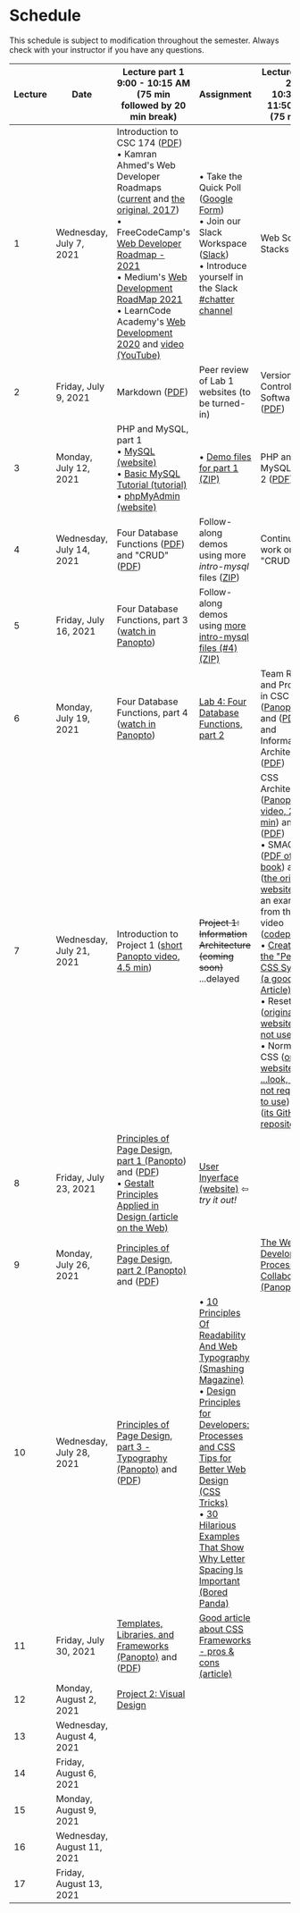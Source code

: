 # **Schedule**
This schedule is subject to modification throughout the semester. Always check with your instructor if you have any questions.

| Lecture | Date                       | Lecture part 1<br>9:00 - 10:15 AM (75 min followed by 20 min break) | Assignment                                                   | Lecture part 2<br>10:35 - 11:50 AM (75 min)                  | Assignment                                                   |
| ------- | -------------------------- | ------------------------------------------------------------ | ------------------------------------------------------------ | ------------------------------------------------------------ | ------------------------------------------------------------ |
| 1       | Wednesday, July 7, 2021    | Introduction to CSC 174 ([PDF](01a-introduction-to-csc174/introduction-to-csc174.pdf))<br>&bull; Kamran Ahmed's Web Developer Roadmaps ([current](https://roadmap.sh/) and [the original, 2017](https://github.com/kamranahmedse/developer-roadmap/tree/ee2b3e5de0e2a9ccccf3f2bbe4687f150df976f4))<br/>&bull; FreeCodeCamp's [Web Developer Roadmap - 2021](https://www.freecodecamp.org/news/how-to-learn-web-dev-in-2021-roadmap/)<br/>&bull; Medium's [Web Development RoadMap 2021](https://medium.com/ucan-learn-to-code/web-development-roadmap-2021-b1bc4aea7e40)<br/>&bull; LearnCode Academy's [Web Development 2020](https://coggle.it/diagram/XfeRbWj7xy3dsEX8/t/web-development-in-2020) and [video (YouTube)](https://youtu.be/SBB1YtwODT0) | &bull; Take the Quick Poll ([Google Form](https://forms.gle/E1iUXuQZVVX6bJ956))<br>&bull; Join our Slack Workspace ([Slack](https://join.slack.com/t/csc174/signup))<br>&bull; Introduce yourself in the Slack [#chatter channel](https://app.slack.com/client/T0263D6G5LN/C026GBTGMK6) | Web Solution Stacks ([PDF](01b-web-solution-stacks/web-solution-stacks.pdf)) | [Lab 1: Initial City Website](lab01-initial-city-website/instructions.md) |
| 2       | Friday, July 9, 2021       | Markdown ([PDF](2a-markdown/markdown.pdf))                   | Peer review of Lab 1 websites (to be turned-in)              | Version Control Software ([PDF](2b-version-control/version-control-software.pdf)) | [Lab 2: GitHub Fork](lab02-github-fork/instructions.md)      |
| 3       | Monday, July 12, 2021      | PHP and MySQL, part 1<br>&bull; [MySQL (website)](https://www.mysql.com/)<br>&bull; [Basic MySQL Tutorial (tutorial)](https://www.digitalocean.com/community/tutorials/a-basic-mysql-tutorial)<br/>&bull; [phpMyAdmin (website)](https://www.phpmyadmin.net/) | &bull; [Demo files for part 1 (ZIP)](03a-php-mysql1/intro-mysql.zip) | PHP and MySQL, part 2 ([PDF](03b-php-mysql2/php-mysql2.pdf)) | &bull; [Demo files for part 2 (ZIP)](03b-php-mysql2/intro-mysql2.zip)<br>&bull; Assignment: [Prep for Lab 3 - instructions](03b-php-mysql2/instructions.md) |
| 4       | Wednesday, July 14, 2021   | Four Database Functions ([PDF](04a-four-database-functions/html-forms-review.pdf)) and "CRUD" ([PDF](04a-four-database-functions/crud.pdf)) | Follow-along demos using more *intro-mysql* files ([ZIP](04a-four-database-functions/intro-mysql3.zip)) | Continue work on "CRUD"                                      | [Lab 3: Four Database Functions, part 1](lab03-four-database-functions1/instructions.md) |
| 5       | Friday, July 16, 2021      | Four Database Functions, part 3 ([watch in Panopto](https://rochester.hosted.panopto.com/Panopto/Pages/Viewer.aspx?id=757708e2-27a6-4312-9883-ad670124e2ea)) | Follow-along demos using [more intro-mysql files (#4) (ZIP)](05a-four-database-functions3/intro-mysql4.zip) |                                                              |                                                              |
| 6       | Monday, July 19, 2021      | Four Database Functions, part 4 ([watch in Panopto](https://rochester.hosted.panopto.com/Panopto/Pages/Viewer.aspx?id=b7f69a5e-123b-4ccc-a8ae-ad6a00ef384f)) | [Lab 4: Four Database Functions, part 2](lab04-four-database-functions2/instructions.md) | Team Roles and Projects in CSC 174 ([Panopto](https://rochester.hosted.panopto.com/Panopto/Pages/Viewer.aspx?id=7f696478-c536-4fea-bdad-ad6a01576fce)) and ([PDF](06b-team-roles-and-projects/team-roles.pdf)) and Information Architecture ([PDF](06b-team-roles-and-projects/information-architecture.pdf)) | [Lab 5: Remote Web Application](lab05-remote-database-application/instructions.md) |
| 7       | Wednesday, July 21, 2021   | Introduction to Project 1 ([short Panopto video, 4.5 min](https://rochester.hosted.panopto.com/Panopto/Pages/Viewer.aspx?id=f72286b5-d562-478e-b5cd-ad6c00f4c823)) | <s>Project 1: Information Architecture (coming soon)</s> ...delayed | CSS Architecture ([Panopto video, 27.5 min](https://rochester.hosted.panopto.com/Panopto/Pages/Viewer.aspx?id=485d44a0-46b7-409e-b5f1-ad6c015a655d)) and ([PDF](7b-css-architecture/css-architecture.pdf))<br>&bull; SMACSS ([PDF of the book](7b-css-architecture/smacss.pdf)) and ([the original website](http://smacss.com/)) and an example from the video ([codepen](https://codepen.io/jackw/pen/apVzYo))<br/>&bull; [Creating the "Perfect" CSS System (a good Article)](https://medium.com/gusto-design/creating-the-perfect-css-system-fa38f5bcdd9e)<br/>&bull; Reset CSS ([original website ...do not use!](https://meyerweb.com/eric/tools/css/reset/))<br/>&bull; Normalize CSS ([original website ...look, but not required to use](https://necolas.github.io/normalize.css/)) and ([its GitHub repository](https://github.com/necolas/normalize.css/)) | [Lab 6: CSS Architecture](lab06-css-architecture/instructions.md) |
| 8       | Friday, July 23, 2021      | [Principles of Page Design, part 1 (Panopto](https://rochester.hosted.panopto.com/Panopto/Pages/Viewer.aspx?id=dd639838-a3d2-4051-b089-ad6d014115ba)) and ([PDF](08a-principles-of-page-design1/principles-of-page-design1.pdf))<br>&bull; [Gestalt Principles Applied in Design (article on the Web)](https://www.webfx.com/blog/web-design/gestalt-principles-applied-in-design/) | [User Inyerface (website)](https://userinyerface.com/) &#8678; *try it out!* |                                                              | [Project 1: Information Architecture](project1-information-architecture/instructions.md) |
| 9       | Monday, July 26, 2021      | [Principles of Page Design, part 2 (Panopto)](https://rochester.hosted.panopto.com/Panopto/Pages/Viewer.aspx?id=2cd5c090-5bfa-4354-a130-ad6d01413d52) and ([PDF](09a-principles-of-page-design2/page-layout.pdf)) |                                                              | [The Web Development Process - Collaboration (Panopto)](https://rochester.hosted.panopto.com/Panopto/Pages/Viewer.aspx?id=cb5b7ebc-795d-4b8c-ae93-ad710109851a) | [Lab 7: Website Collaboration](lab07-collaboration/instructions.md) |
| 10      | Wednesday, July 28, 2021   | [Principles of Page Design, part 3 - Typography (Panopto)](https://rochester.hosted.panopto.com/Panopto/Pages/Viewer.aspx?id=2bede5dd-f18b-4383-b4e0-ad6d01415467) and ([PDF](10a-principles-of-page-design3/typography.pdf)) | &bull; [10 Principles Of Readability And Web Typography (Smashing Magazine)](https://www.smashingmagazine.com/2009/03/10-principles-for-readable-web-typography/)<br>&bull; [Design Principles for Developers: Processes and CSS Tips for Better Web Design (CSS Tricks)](https://css-tricks.com/design-principles-for-developers-processes-and-css-tips-for-better-web-design/)<br>&bull; [30 Hilarious Examples That Show Why Letter Spacing Is Important (Bored Panda)](https://www.boredpanda.com/funny-importance-of-kerning/) |                                                              | [Lab 8: Visual Design Reviews](lab08-visual-design-reviews/instructions.md) |
| 11      | Friday, July 30, 2021      | [Templates, Libraries, and Frameworks (Panopto)](https://rochester.hosted.panopto.com/Panopto/Pages/Viewer.aspx?id=8a3dfd82-6db8-4f0e-af5c-ad740157969e) and ([PDF](11a-templates-libraries-frameworks/templates-libraries-frameworks.pdf)) | [Good article about CSS Frameworks - pros & cons (article)](https://geekflare.com/best-css-frameworks/) |                                                              | [Lab 9: CSS Frameworks](lab09-css-frameworks/instructions.md) |
| 12      | Monday, August 2, 2021     | [Project 2: Visual Design](project2-visual-design/instructions.md) |                                                              |                                                              |                                                              |
| 13      | Wednesday, August 4, 2021  |                                                              |                                                              |                                                              |                                                              |
| 14      | Friday, August 6, 2021     |                                                              |                                                              |                                                              |                                                              |
| 15      | Monday, August 9, 2021     |                                                              |                                                              |                                                              |                                                              |
| 16      | Wednesday, August 11, 2021 |                                                              |                                                              |                                                              |                                                              |
| 17      | Friday, August 13, 2021    |                                                              |                                                              |                                                              |                                                              |
